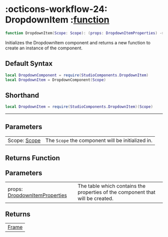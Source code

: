 <h1 class="api-header" markdown>
    <span class="api-icon" markdown>:octicons-workflow-24:</span>
    <span class="api-title">DropdownItem</span>
    <span class="api-type">:</span><a href="https://create.roblox.com/docs/luau/functions" class="api-type">function</a>
</h1>

```lua
function DropdownItem(Scope: Scope): (props: DropdownItemProperties) -> Frame
```
Initializes the DropdownItem component and returns a new function to create an instance of the component.

## Default Syntax

```lua
local DropdownComponent = require(StudioComponents.DropdownItem)
local DropdownItem = DropdownComponent(Scope)
```

## Shorthand

```lua
local DropdownItem = require(StudioComponents.DropdownItem)(Scope)
```

-----

## Parameters
<span markdown>
    <div class="md-typeset__table">
        <table>
            <tbody>
                <tr>
                    <td class="api-param-highlight">Scope: <a href="">Scope</a></td>
                    <td>The <code>Scope</code> the component will be initialized in.</td>
                </tr>
            </tbody>
        </table>
    </div>
</span>

## Returns Function
<span markdown>
    <div class="md-typeset__table" id="api-returns-function-table">
        <h2 style="margin: 1.1em 0 .64em">Parameters</h2>
        <table>
            <tbody>
                <tr>
                    <td class="api-param-highlight">props: <a href="../../types/dropdown/DropdownItem.md">DropdownItemProperties</a></td>
                    <td>The table which contains the properties of the component that will be created.</td>
                </tr>
            </tbody>
        </table>
        <h2 style="margin: 1.1em 0 .64em">Returns</h2>
        <table>
            <tbody>
                <tr>
                    <td class="api-return-box"><a href="https://create.roblox.com/docs/reference/engine/classes/Frame">Frame</a></td>
                </tr>
            </tbody>
        </table>
    </div>
</div>